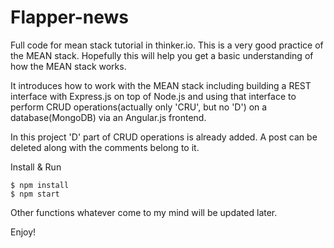 # Flapper-news
Full code for mean stack tutorial in thinker.io. This is a very good practice of the MEAN stack. Hopefully this will help you get a basic understanding of how the MEAN stack works.

It introduces how to work with the MEAN stack including building a REST interface with Express.js on top of Node.js and using that interface to perform CRUD operations(actually only 'CRU', but no 'D') on a database(MongoDB) via an Angular.js frontend.

In this project 'D' part of CRUD operations is already added. A post can be deleted along with the comments belong to it.

Install & Run

    $ npm install
    $ npm start
Other functions whatever come to my mind will be updated later.

Enjoy!
